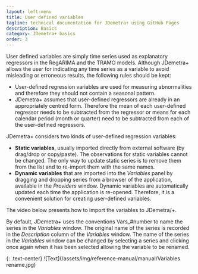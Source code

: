 ```yaml
---
layout: left-menu
title: User defined variables
tagline: technical documentation for JDemetra+ using GitHub Pages
description: Basics
category: JDemetra+ basics
order: 3
---
```

User defined variables are simply time series used as explanatory regressors in the 
RegARIMA and the TRAMO models. Although JDemetra+ allows the user for 
indicating any time series as a variable to avoid misleading or 
erroneous results, the following rules should be kept: 
* User-defined regression variables are used for measuring abnormalities and therefore 
they should not contain a seasonal pattern. 
* JDemetra+ assumes that user-defined regressors are already in an appropriately centred form. 
Therefore the mean of each user-defined regressor needs to be subtracted 
from the regressor or means for each calendar period (month or quarter) 
need to be subtracted from each of the user-defined regressors. 

JDemetra+ considers two kinds of user-defined regression variables: 
* **Static variables**, usually imported directly from external software (by drag/drop or copy/paste). The observations for static variables 
cannot be changed. The only way to update static series is to remove 
them from the list and to re-import them with the same names.
* **Dynamic variables** that are imported into the *Variables* panel by dragging and dropping 
series from a browser of the application, available in the *Providers* window. Dynamic variables are automatically updated each time the application is 
re-opened. Therefore, it is a convenient solution for creating 
user-defined variables.

The video below presents how to import the variables to JDemetra/+.

By default, JDemetra+ uses the conventions Vars_#number to name 
the series in the *Variables* window. The original name of the series is 
recorded in the *Description* column of the *Variables* window. The name of 
the series in the *Variables* window can be changed by selecting a series 
and clicking once again when it has been selected allowing the variable 
to be renamed. 

{: .text-center}
![Text](/assets/img/reference-manual/manual/Variables rename.jpg)



